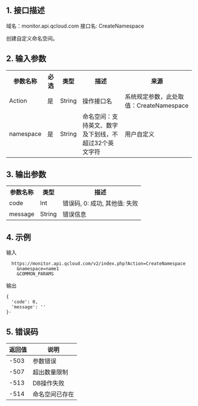 ## 1. 接口描述
 
域名：monitor.api.qcloud.com
接口名: CreateNamespace

创建自定义命名空间。

 

## 2. 输入参数
 
<table class="t"><tbody><tr>
<th><b>参数名称</b></th>
<th><b>必选</b></th>
<th><b>类型</b></th>
<th><b>描述</b></th>
<th><b>来源</b></th>
<tr>
<td> Action
<td> 是
<td> String
<td>操作接口名
<td>系统规定参数，此处取值：CreateNamespace
<tr>
<td> namespace
<td> 是
<td> String
<td>命名空间：支持英文、数字及下划线，不超过32个英文字符
<td> 	用户自定义
</tbody></table>

 

## 3. 输出参数
 
<table class="t"><tbody><tr>
<th><b>参数名称</b></th>
<th><b>类型</b></th>
<th><b>描述</b></th>
<tr>
<td> code
<td> Int
<td> 错误码, 0: 成功, 其他值: 失败
<tr>
<td> message
<td> String
<td> 错误信息
</tbody></table>

## 4. 示例
 
输入

```
  https://monitor.api.qcloud.com/v2/index.php?Action=CreateNamespace
	&namespace=name1
	&COMMON_PARAMS
```

输出

```
{
  'code': 0,
  'message': ''
}·
```

## 5. 错误码

| 返回值 | 说明 |
|---------|---------|
| -503 | 参数错误 | 
| -507 | 超出数量限制 | 
|-513 | DB操作失败 | 
| -514| 命名空间已存在 | 

